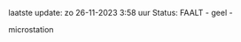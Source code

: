 laatste update: 
zo 26-11-2023  3:58   uur 
Status: FAALT - geel - 
<div class="service Y">microstation</div>